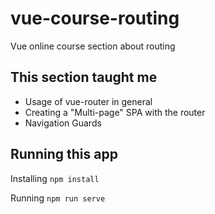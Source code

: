 # vue-course-routing
Vue online course section about routing

## This section taught me

- Usage of vue-router in general
- Creating a "Multi-page" SPA with the router
- Navigation Guards

## Running this app

Installing
``` npm install ```

Running
``` npm run serve ```
